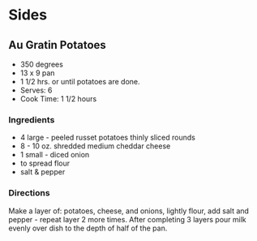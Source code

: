 # Sides

## Au Gratin Potatoes

* 350 degrees
* 13 x 9 pan
* 1 1/2 hrs. or until potatoes are done.
* Serves: 6
* Cook Time: 1 1/2 hours

### Ingredients

* 4 large - peeled russet potatoes thinly sliced rounds
* 8 - 10 oz. shredded medium cheddar cheese
* 1 small - diced onion
* to spread flour
* salt & pepper

### Directions

Make a layer of:  potatoes, cheese, and onions, lightly flour, add salt and pepper - repeat layer 2 more times.  After completing 3 layers pour milk evenly over dish to the depth of half of the pan.
